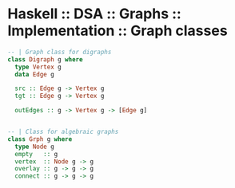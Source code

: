 # Haskell :: DSA :: Graphs :: Implementation :: Graph classes

```hs
-- | Graph class for digraphs
class Digraph g where
  type Vertex g
  data Edge g

  src :: Edge g -> Vertex g
  tgt :: Edge g -> Vertex g

  outEdges :: g -> Vertex g -> [Edge g]


-- | Class for algebraic graphs
class Grph g where
  type Node g
  empty   :: g
  vertex  :: Node g -> g
  overlay :: g -> g -> g
  connect :: g -> g -> g
```
